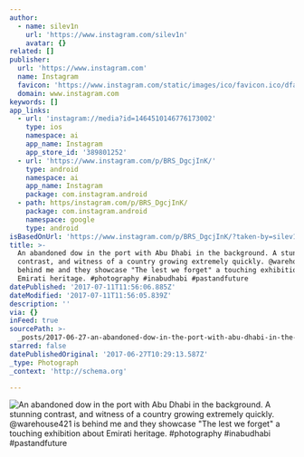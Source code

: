 ```yaml
---
author:
  - name: silev1n
    url: 'https://www.instagram.com/silev1n'
    avatar: {}
related: []
publisher:
  url: 'https://www.instagram.com'
  name: Instagram
  favicon: 'https://www.instagram.com/static/images/ico/favicon.ico/dfa85bb1fd63.ico'
  domain: www.instagram.com
keywords: []
app_links:
  - url: 'instagram://media?id=1464510146776173002'
    type: ios
    namespace: ai
    app_name: Instagram
    app_store_id: '389801252'
  - url: 'https://www.instagram.com/p/BRS_DgcjInK/'
    type: android
    namespace: ai
    app_name: Instagram
    package: com.instagram.android
  - path: https/instagram.com/p/BRS_DgcjInK/
    package: com.instagram.android
    namespace: google
    type: android
isBasedOnUrl: 'https://www.instagram.com/p/BRS_DgcjInK/?taken-by=silev1n'
title: >-
  An abandoned dow in the port with Abu Dhabi in the background. A stunning
  contrast, and witness of a country growing extremely quickly. @warehouse421 is
  behind me and they showcase "The lest we forget" a touching exhibition about
  Emirati heritage. #photography #inabudhabi #pastandfuture
datePublished: '2017-07-11T11:56:06.885Z'
dateModified: '2017-07-11T11:56:05.839Z'
description: ''
via: {}
inFeed: true
sourcePath: >-
  _posts/2017-06-27-an-abandoned-dow-in-the-port-with-abu-dhabi-in-the-backgroun.md
starred: false
datePublishedOriginal: '2017-06-27T10:29:13.587Z'
_type: Photograph
_context: 'http://schema.org'

---
```

![An abandoned dow in the port with Abu Dhabi in the background. A stunning contrast, and witness of a country growing extremely quickly. @warehouse421 is behind me and they showcase "The lest we forget" a touching exhibition about Emirati heritage. #photography #inabudhabi #pastandfuture](https://scontent.cdninstagram.com/t51.2885-15/s640x640/sh0.08/e35/17126350_1676455292654887_7061728066363457536_n.jpg)